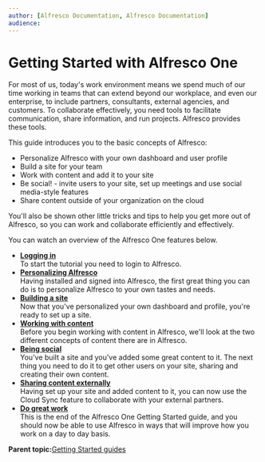 ```yaml
---
author: [Alfresco Documentation, Alfresco Documentation]
audience: 
---
```


# Getting Started with Alfresco One

For most of us, today's work environment means we spend much of our time working in teams that can extend beyond our workplace, and even our enterprise, to include partners, consultants, external agencies, and customers. To collaborate effectively, you need tools to facilitate communication, share information, and run projects. Alfresco provides these tools.

This guide introduces you to the basic concepts of Alfresco:

-   Personalize Alfresco with your own dashboard and user profile
-   Build a site for your team
-   Work with content and add it to your site
-   Be social! - invite users to your site, set up meetings and use social media-style features
-   Share content outside of your organization on the cloud

You'll also be shown other little tricks and tips to help you get more out of Alfresco, so you can work and collaborate efficiently and effectively.

You can watch an overview of the Alfresco One features below.

  

-   **[Logging in](../tasks/gs-login.md)**  
To start the tutorial you need to login to Alfresco.
-   **[Personalizing Alfresco](../concepts/gs-personal-alfresco.md)**  
 Having installed and signed into Alfresco, the first great thing you can do is to personalize Alfresco to your own tastes and needs.
-   **[Building a site](../concepts/gs-building-site.md)**  
 Now that you've personalized your own dashboard and profile, you're ready to set up a site.
-   **[Working with content](../concepts/gs-site-prepare.md)**  
Before you begin working with content in Alfresco, we'll look at the two different concepts of content there are in Alfresco.
-   **[Being social](../concepts/gs-being-social.md)**  
 You've built a site and you've added some great content to it. The next thing you need to do it to get other users on your site, sharing and creating their own content.
-   **[Sharing content externally](../concepts/gs-sync-share.md)**  
 Having set up your site and added content to it, you can now use the Cloud Sync feature to collaborate with your external partners.
-   **[Do great work](../concepts/gs-summary.md)**  
This is the end of the Alfresco One Getting Started guide, and you should now be able to use Alfresco in ways that will improve how you work on a day to day basis.

**Parent topic:**[Getting Started guides](../concepts/master-gs-intro.md)

